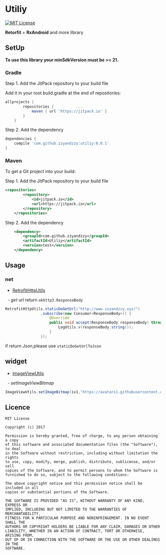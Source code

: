 # Utiliy

[![MIT License][101]][102]

**Retorfit** + **RxAndroid** and more library


## SetUp

**To use this library your minSdkVersion must be >= 21.**

### Gradle

Step 1. Add the JitPack repository to your build file

Add it in your root build.gradle at the end of repositories:
```gradle
allprojects {
		repositories {			...
			maven { url 'https://jitpack.io' }
		}
	}
```

Step 2. Add the dependency
```gradle
dependencies {
    compile 'com.github.zzyandzzy:utiliy:0.0.1'
}
```

### Maven

To get a Git project into your build:

Step 1. Add the JitPack repository to your build file
```xml
<repositories>
		<repository>
		    <id>jitpack.io</id>
		    <url>https://jitpack.io</url>
		</repository>
	</repositories>
```

Step 2. Add the dependency
```xml
	<dependency>
	    <groupId>com.github.zzyandzzy</groupId>
	    <artifactId>Utiliy</artifactId>
	    <version>test</version>
	</dependency>
```

## Usage

### net

- [RetrofitHttpUtils]([400])

    - *get* url return `okhttp3.ResponseBody`
```java
RetrofitHttpUtils.staticDoGetUrl("http://www.zzyandzzy.xyz/")
                .subscribe(new Consumer<ResponseBody>() {
                    @Override
                    public void accept(ResponseBody responseBody) throws Exception {
                        LogUtils.v(responseBody.string());
                    }
                });
```
if return Json,please use `staticDoGetUrlToJson`

## widget

- [ImageViewUtils]([401])

    - *setImageViewBitmap*
```java
ImageViewUtils.setImageBitmap(iv1,"https://avatars1.githubusercontent.com/u/14029779?v=4&s=460");
```

## Licence
```licence
MIT License

Copyright (c) 2017 

Permission is hereby granted, free of charge, to any person obtaining a copy
of this software and associated documentation files (the "Software"), to deal
in the Software without restriction, including without limitation the rights
to use, copy, modify, merge, publish, distribute, sublicense, and/or sell
copies of the Software, and to permit persons to whom the Software is
furnished to do so, subject to the following conditions:

The above copyright notice and this permission notice shall be included in all
copies or substantial portions of the Software.

THE SOFTWARE IS PROVIDED "AS IS", WITHOUT WARRANTY OF ANY KIND, EXPRESS OR
IMPLIED, INCLUDING BUT NOT LIMITED TO THE WARRANTIES OF MERCHANTABILITY,
FITNESS FOR A PARTICULAR PURPOSE AND NONINFRINGEMENT. IN NO EVENT SHALL THE
AUTHORS OR COPYRIGHT HOLDERS BE LIABLE FOR ANY CLAIM, DAMAGES OR OTHER
LIABILITY, WHETHER IN AN ACTION OF CONTRACT, TORT OR OTHERWISE, ARISING FROM,
OUT OF OR IN CONNECTION WITH THE SOFTWARE OR THE USE OR OTHER DEALINGS IN THE
SOFTWARE.
```

[101]: https://img.shields.io/github/license/HeinrichReimer/material-intro.svg
[102]: https://mit-license.org/
[400]: https://github.com/zzyandzzy/Utiliy/blob/master/library/src/main/java/xyz/zzyandzzy/utiliy/net/RetrofitHttpUtils.java
[401]: https://github.com/zzyandzzy/Utiliy/blob/master/library/src/main/java/xyz/zzyandzzy/utiliy/widget/ImageViewUtils.java
